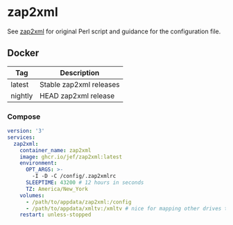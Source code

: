 # zap2xml

See [zap2xml](https://web.archive.org/web/20200426004001/zap2xml.awardspace.info/) for original Perl script and guidance for the configuration file.

## Docker

| Tag | Description |
|---|---|
| latest | Stable zap2xml releases |
| nightly | HEAD zap2xml release |

### Compose

```yaml
version: '3'
services:
  zap2xml:
    container_name: zap2xml
    image: ghcr.io/jef/zap2xml:latest
    environment:
      OPT_ARGS: >-
        -I -D -C /config/.zap2xmlrc
      SLEEPTIME: 43200 # 12 hours in seconds
      TZ: America/New_York
    volumes:
      - /path/to/appdata/zap2xml:/config
      - /path/to/appdata/xmltv:/xmltv # nice for mapping other drives to this that may use xmltv.xml
    restart: unless-stopped
```
